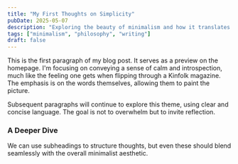 ```yaml
---
title: "My First Thoughts on Simplicity"
pubDate: 2025-05-07
description: "Exploring the beauty of minimalism and how it translates to daily life, drawing inspiration from quiet observations and the pursuit of clarity."
tags: ["minimalism", "philosophy", "writing"]
draft: false
---
```


This is the first paragraph of my blog post. It serves as a preview on the homepage. I'm focusing on conveying a sense of calm and introspection, much like the feeling one gets when flipping through a Kinfolk magazine. The emphasis is on the words themselves, allowing them to paint the picture.

Subsequent paragraphs will continue to explore this theme, using clear and concise language. The goal is not to overwhelm but to invite reflection.

### A Deeper Dive

We can use subheadings to structure thoughts, but even these should blend seamlessly with the overall minimalist aesthetic.
